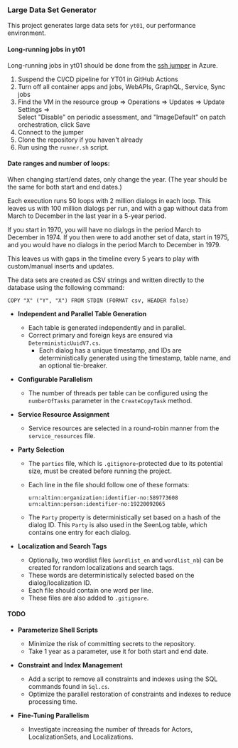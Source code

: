 ### Large Data Set Generator

This project generates large data sets for `yt01`, our performance environment.


#### Long-running jobs in yt01
Long-running jobs in yt01 should be done from the [ssh jumper](../../scripts/database-forwarder/README.md) in Azure.

1. Suspend the CI/CD pipeline for YT01 in GitHub Actions
2. Turn off all container apps and jobs, WebAPIs, GraphQL, Service, Sync jobs
3. Find the VM in the resource group => Operations => Updates => Update Settings =>  
   Select "Disable" on periodic assessment, and "ImageDefault" on patch orchestration, click Save
4. Connect to the jumper
5. Clone the repository if you haven't already
6. Run using the `runner.sh` script. 

#### Date ranges and number of loops:  
When changing start/end dates, only change the year. (The year should be the same for both start and end dates.)

Each execution runs 50 loops with 2 million dialogs in each loop. This leaves us with 100 million dialogs per run, and with a gap without data from March to December in the last year in a 5-year period.  

If you start in 1970, you will have no dialogs in the period March to December in 1974.
If you then were to add another set of data, start in 1975, and you would have no dialogs in the period March to December in 1979.

This leaves us with gaps in the timeline every 5 years to play with custom/manual inserts and updates.


The data sets are created as CSV strings and written directly to the database using the following command:
```
COPY "X" ("Y", "X") FROM STDIN (FORMAT csv, HEADER false)
```

* **Independent and Parallel Table Generation**
    - Each table is generated independently and in parallel.
    - Correct primary and foreign keys are ensured via `DeterministicUuidV7.cs`.
        - Each dialog has a unique timestamp, and IDs are deterministically generated using the timestamp, table name, and an optional tie-breaker.


* **Configurable Parallelism**
    - The number of threads per table can be configured using the `numberOfTasks` parameter in the `CreateCopyTask` method.


* **Service Resource Assignment**
    - Service resources are selected in a round-robin manner from the `service_resources` file.


* **Party Selection**
    - The `parties` file, which is `.gitignore`-protected due to its potential size, must be created before running the project.
    - Each line in the file should follow one of these formats:

      ```
      urn:altinn:organization:identifier-no:589773608
      urn:altinn:person:identifier-no:19220092065
      ```
    - The `Party` property is deterministically set based on a hash of the dialog ID. This `Party` is also used in the SeenLog table, which contains one entry for each dialog.


* **Localization and Search Tags**
    - Optionally, two wordlist files (`wordlist_en` and `wordlist_nb`) can be created for random localizations and search tags.
    - These words are deterministically selected based on the dialog/localization ID.
    - Each file should contain one word per line.
    - These files are also added to `.gitignore`.

#### TODO

- **Parameterize Shell Scripts**
    - Minimize the risk of committing secrets to the repository.
    - Take 1 year as a parameter, use it for both start and end date.

- **Constraint and Index Management**
    - Add a script to remove all constraints and indexes using the SQL commands found in `Sql.cs`.
    - Optimize the parallel restoration of constraints and indexes to reduce processing time.

- **Fine-Tuning Parallelism**
    - Investigate increasing the number of threads for Actors, LocalizationSets, and Localizations.
